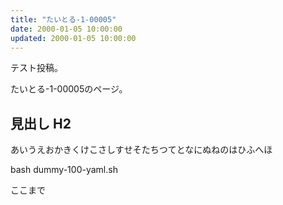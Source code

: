 ```yaml
---
title: "たいとる-1-00005"
date: 2000-01-05 10:00:00
updated: 2000-01-05 10:00:00
---
```


テスト投稿。

たいとる-1-00005のページ。


## 見出し H2

あいうえおかきくけこさしすせそたちつてとなにぬねのはひふへほ

bash dummy-100-yaml.sh


ここまで
